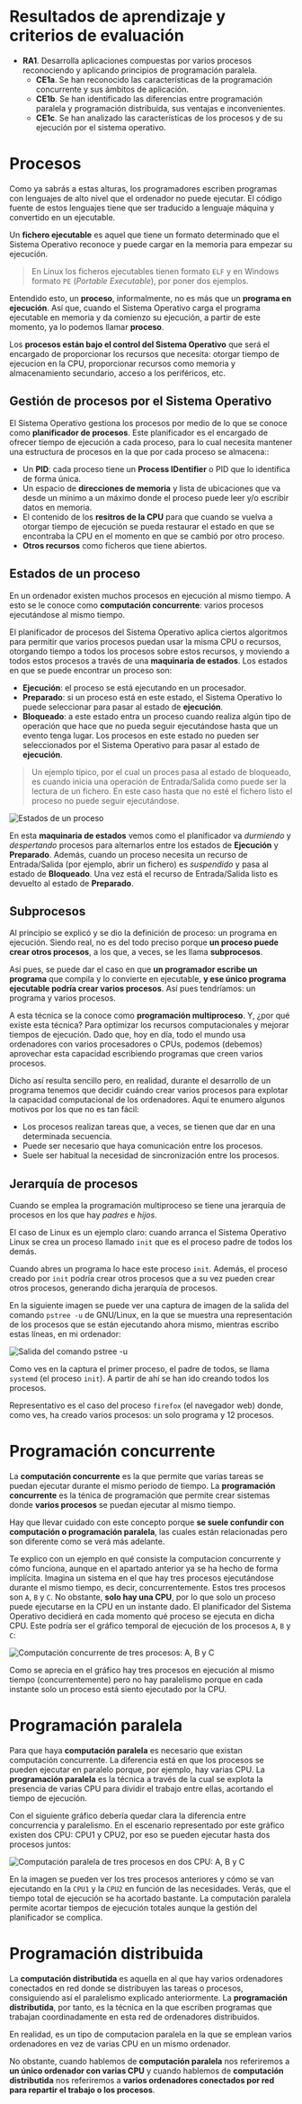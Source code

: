 # Resultados de aprendizaje y criterios de evaluación

- **RA1**. Desarrolla aplicaciones compuestas por varios procesos reconociendo y aplicando principios de programación paralela.
  - **CE1a**. Se han reconocido las características de la programación concurrente y sus ámbitos de aplicación.
  - **CE1b**. Se han identificado las diferencias entre programación paralela y programación distribuida, sus ventajas e inconvenientes.
  - **CE1c**. Se han analizado las características de los procesos y de su ejecución por el sistema operativo.

# Procesos

Como ya sabrás a estas alturas, los programadores escriben programas con lenguajes de alto nivel que el ordenador no puede ejecutar. El código fuente de estos lenguajes tiene que ser traducido a lenguaje máquina y convertido en un ejecutable.

Un **fichero ejecutable** es aquel que tiene un formato determinado que el Sistema Operativo reconoce y puede cargar en la memoria para empezar su ejecución.

> En Linux los ficheros ejecutables tienen formato `ELF` y en Windows formato `PE` (*Portable Executable*), por poner dos ejemplos.

Entendido esto, un **proceso**, informalmente, no es más que un **programa en ejecución**. Así que, cuando el Sistema Operativo carga el programa ejecutable en memoria y da comienzo su ejecución, a partir de este momento, ya lo podemos llamar **proceso**.

Los **procesos están bajo el control del Sistema Operativo** que será el encargado de proporcionar los recursos que necesita: otorgar tiempo de ejecucion en la CPU, proporcionar recursos como memoria y almacenamiento secundario, acceso a los periféricos, etc.

## Gestión de procesos por el Sistema Operativo

El Sistema Operativo gestiona los procesos por medio de lo que se conoce como **planificador de procesos**. Este planificador es el encargado de ofrecer tiempo de ejecución a cada proceso, para lo cual necesita mantener una estructura de procesos en la que por cada proceso se almacena::

- Un **PID**: cada proceso tiene un **Process IDentifier** o PID que lo identifica de forma única.
- Un espacio de **direcciones de memoria** y lista de ubicaciones que va desde un mínimo a un máximo donde el proceso puede leer y/o escribir datos en memoria.
- El contenido de los **resitros de la CPU** para que cuando se vuelva a otorgar tiempo de ejecución se pueda restaurar el estado en que se encontraba la CPU en el momento en que se cambió por otro proceso.
- **Otros recursos** como ficheros que tiene abiertos.

## Estados de un proceso

En un ordenador existen muchos procesos en ejecución al mismo tiempo. A esto se le conoce como **computación concurrente**: varios procesos ejecutándose al mismo tiempo.

El planificador de procesos del Sistema Operativo aplica ciertos algoritmos para permitir que varios procesos puedan usar la misma CPU o recursos, otorgando tiempo a todos los procesos sobre estos recursos, y moviendo a todos estos procesos a través de una **maquinaria de estados**. Los estados en que se puede encontrar un proceso son:

- **Ejecución**: el proceso se está ejecutando en un procesador.
- **Preparado**: si un proceso está en este estado, el Sistema Operativo lo puede seleccionar para pasar al estado de **ejecución**.
- **Bloqueado**: a este estado entra un proceso cuando realiza algún tipo de operación que hace que no pueda seguir ejecutándose hasta que un evento tenga lugar. Los procesos en este estado no pueden ser seleccionados por el Sistema Operativo para pasar al estado de **ejecución**.

> Un ejemplo típico, por el cual un proces pasa al estado de bloqueado, es cuando inicia una operación de Entrada/Salida como puede ser la lectura de un fichero. En este caso hasta que no esté el fichero listo el proceso no puede seguir ejecutándose.

![Estados de un proceso](./img/estados_procesos.png)

En esta **maquinaria de estados** vemos como el planificador va *durmiendo* y *despertando* procesos para alternarlos entre los estados de **Ejecución** y **Preparado**. Además, cuando un proceso necesita un recurso de Entrada/Salida (por ejemplo, abrir un fichero) es *suspendido* y pasa al estado de **Bloqueado**. Una vez está el recurso de Entrada/Salida listo es devuelto al estado de **Preparado**.

## Subprocesos

Al principio se explicó y se dio la definición de proceso: un programa en ejecución. Siendo real, no es del todo preciso porque **un proceso puede crear otros procesos**, a los que, a veces, se les llama **subprocesos**.

Así pues, se puede dar el caso en que **un programador escribe un programa** que compila y lo convierte en ejecutable, **y ese único programa ejecutable podría crear varios procesos**. Así pues tendríamos: un programa y varios procesos.

A esta técnica se la conoce como **programación multiproceso**. Y, ¿por qué existe esta técnica? Para optimizar los recursos computacionales y mejorar tiempos de ejecución. Dado que, hoy en día, todo el mundo usa ordenadores con varios procesadores o CPUs, podemos (debemos) aprovechar esta capacidad escribiendo programas que creen varios procesos.

Dicho así resulta sencillo pero, en realidad, durante el desarrollo de un programa tenemos que decidir cuándo crear varios procesos para explotar la capacidad computacional de los ordenadores. Aquí te enumero algunos motivos por los que no es tan fácil:

- Los procesos realizan tareas que, a veces, se tienen que dar en una determinada secuencia.
- Puede ser necesario que haya comunicación entre los procesos.
- Suele ser habitual la necesidad de sincronización entre los procesos.

## Jerarquía de procesos

Cuando se emplea la programación multiproceso se tiene una jerarquía de procesos en los que hay *padres* e *hijos*.

El caso de Linux es un ejemplo claro: cuando arranca el Sistema Operativo Linux se crea un proceso llamado `init` que es el proceso padre de todos los demás.

Cuando abres un programa lo hace este proceso `init`. Además, el proceso creado por `init` podría crear otros procesos que a su vez pueden crear otros procesos, generando dicha jerarquía de procesos.

En la siguiente imagen se puede ver una captura de imagen de la salida del comando `pstree -u` de GNU/Linux, en la que se muestra una representación de los procesos que se están ejecutando ahora mismo, mientras escribo estas líneas, en mi ordenador:

![Salida del comando pstree -u](./img/pstree_user.png)

Como ves en la captura el primer proceso, el padre de todos, se llama `systemd` (el proceso `init`). A partir de ahí se han ido creando todos los procesos.

Representativo es el caso del proceso `firefox` (el navegador web) donde, como ves, ha creado varios procesos: un solo programa y 12 procesos.

# Programación concurrente

La **computación concurrente** es la que permite que varias tareas se puedan ejecutar durante el mismo periodo de tiempo. La **programación concurrente** es la ténica de programación que permite crear sistemas donde **varios procesos** se puedan ejecutar al mismo tiempo.

Hay que llevar cuidado con este concepto porque **se suele confundir con computación o programación paralela**, las cuales están relacionadas pero son diferente como se verá más adelante.

Te explico con un ejemplo en qué consiste la computacion concurrente y cómo funciona, aunque en el apartado anterior ya se ha hecho de forma implícita. Imagina un sistema en el que hay tres procesos ejecutándose durante el mismo tiempo, es decir, concurrentemente. Estos tres procesos son `A`, `B` y `C`. No obstante, **solo hay una CPU**, por lo que solo un proceso puede ejecutarse en la CPU en un instante dado. El planificador del Sistema Operativo decidierá en cada momento qué proceso se ejecuta en dicha CPU. Este podría ser el gráfico temporal de ejecución de los procesos `A`, `B` y `C`:

![Computación concurrente de tres procesos: A, B y C](./img/computacion_concurrente.png)

Como se aprecia en el gráfico hay tres procesos en ejecución al mismo tiempo (concurrentemente) pero no hay paralelismo porque en cada instante solo un proceso está siento ejecutado por la CPU.

# Programación paralela

Para que haya **computación paralela** es necesario que existan computación concurrente. La diferencia está en que los procesos se pueden ejecutar en paralelo porque, por ejemplo, hay varias CPU. La **programación paralela** es la técnica a través de la cual se explota la presencia de varias CPU para dividir el trabajo entre ellas, acortando el tiempo de ejecución.

Con el siguiente gráfico debería quedar clara la diferencia entre concurrencia y paralelismo. En el escenario representado por este gráfico existen dos CPU: CPU1 y CPU2, por eso se pueden ejecutar hasta dos procesos juntos:

![Computación paralela de tres procesos en dos CPU: A, B y C](./img/computacion_paralela.png)

En la imagen se pueden ver los tres procesos anteriores y cómo se van ejecutando en la `CPU1` y la `CPU2` en función de las necesidades. Verás, que el tiempo total de ejecución se ha acortado bastante. La computación paralela permite acortar tiempos de ejecución totales aunque la gestión del planificador se complica.

# Programación distribuida

La **computación distributida** es aquella en al que hay varios ordenadores conectados en red donde se distribuyen las tareas o procesos, consiguiendo así el paralelismo explicado anteriormente. La **programación distributida**, por tanto, es la técnica en la que escriben programas que trabajan coordinadamente en esta red de ordenadores distribuidos.

En realidad, es un tipo de computacion paralela en la que se emplean varios ordenadores en vez de varias CPU en un mismo ordenador.

No obstante, cuando hablemos de **computación paralela** nos referiremos a **un único ordenador con varias CPU** y cuando hablemos de **computación distributida** nos referiremos a **varios ordenadores conectados por red para repartir el trabajo o los procesos**.
